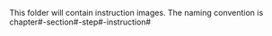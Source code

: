 This folder will contain instruction images.
The naming convention is chapter#-section#-step#-instruction#